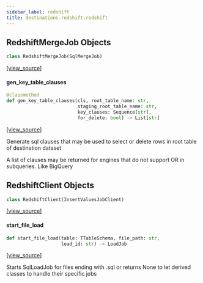 ```yaml
---
sidebar_label: redshift
title: destinations.redshift.redshift
---
```


## RedshiftMergeJob Objects

```python
class RedshiftMergeJob(SqlMergeJob)
```

[[view_source]](https://github.com/dlt-hub/dlt/blob/30d0f64fb2cdbacc2e88fdb304371650f417e1f0/dlt/destinations/redshift/redshift.py#L146)

#### gen\_key\_table\_clauses

```python
@classmethod
def gen_key_table_clauses(cls, root_table_name: str,
                          staging_root_table_name: str,
                          key_clauses: Sequence[str],
                          for_delete: bool) -> List[str]
```

[[view_source]](https://github.com/dlt-hub/dlt/blob/30d0f64fb2cdbacc2e88fdb304371650f417e1f0/dlt/destinations/redshift/redshift.py#L149)

Generate sql clauses that may be used to select or delete rows in root table of destination dataset

A list of clauses may be returned for engines that do not support OR in subqueries. Like BigQuery

## RedshiftClient Objects

```python
class RedshiftClient(InsertValuesJobClient)
```

[[view_source]](https://github.com/dlt-hub/dlt/blob/30d0f64fb2cdbacc2e88fdb304371650f417e1f0/dlt/destinations/redshift/redshift.py#L159)

#### start\_file\_load

```python
def start_file_load(table: TTableSchema, file_path: str,
                    load_id: str) -> LoadJob
```

[[view_source]](https://github.com/dlt-hub/dlt/blob/30d0f64fb2cdbacc2e88fdb304371650f417e1f0/dlt/destinations/redshift/redshift.py#L180)

Starts SqlLoadJob for files ending with .sql or returns None to let derived classes to handle their specific jobs

